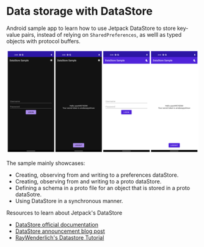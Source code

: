# Data storage with DataStore

Android sample app to learn how to use Jetpack DataStore to store key-value pairs, instead of relying on `SharedPreferences`, as welll as typed objects with protocol buffers.

![data-store-sample](https://github.com/husaynhakeem/android-playground/blob/master/DataStoreSample/art/data-store-sample.png)

The sample mainly showcases:
- Creating, observing from and writing to a preferences dataStore.
- Creating, observing from and writing to a proto dataStore.
- Defining a schema in a proto file for an object that is stored in a proto dataSotre.
- Using DataStore in a synchronous manner.

Resources to learn about Jetpack's DataStore
- [DataStore official documentation](https://developer.android.com/topic/libraries/architecture/datastore)
- [DataStore announcement blog post](https://android-developers.googleblog.com/2020/09/prefer-storing-data-with-jetpack.html)
- [RayWenderlich's Datastore Tutorial](https://www.raywenderlich.com/18348259-datastore-tutorial-for-android-getting-started)
